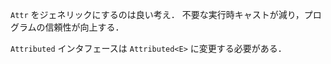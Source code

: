`Attr` をジェネリックにするのは良い考え．
不要な実行時キャストが減り，プログラムの信頼性が向上する．

`Attributed` インタフェースは `Attributed<E>` に変更する必要がある．
